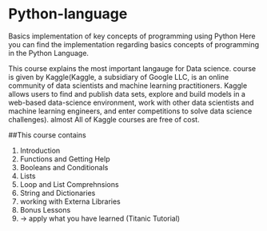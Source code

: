 # Python-language
Basics implementation of key concepts of programming using Python  Here you can find the implementation regarding basics concepts of programming in the Python Language.

This course explains the most important langauge for Data science. course is given by Kaggle(Kaggle, a subsidiary of Google LLC, is an online community of data scientists and machine learning practitioners. Kaggle allows users to find and publish data sets, explore and build models in a web-based data-science environment, work with other data scientists and machine learning engineers, and enter competitions to solve data science challenges). almost All of Kaggle courses are free of cost. 

##This course contains 
1. Introduction
2. Functions and Getting Help
3. Booleans and Conditionals 
4. Lists 
5. Loop and List Comprehnsions 
6. String and Dictionaries 
7. working with Externa Libraries 
8. Bonus Lessons
9. -> apply what you have learned (Titanic Tutorial)
